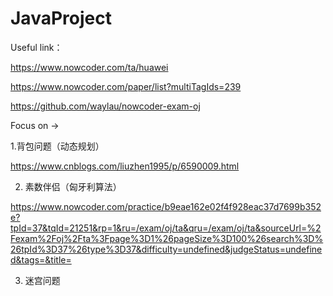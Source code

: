 # JavaProject
Useful link：

https://www.nowcoder.com/ta/huawei

https://www.nowcoder.com/paper/list?multiTagIds=239

https://github.com/waylau/nowcoder-exam-oj



Focus on  -> 

1.背包问题（动态规划）

https://www.cnblogs.com/liuzhen1995/p/6590009.html

2. 素数伴侣（匈牙利算法）

https://www.nowcoder.com/practice/b9eae162e02f4f928eac37d7699b352e?tpId=37&tqId=21251&rp=1&ru=/exam/oj/ta&qru=/exam/oj/ta&sourceUrl=%2Fexam%2Foj%2Fta%3Fpage%3D1%26pageSize%3D100%26search%3D%26tpId%3D37%26type%3D37&difficulty=undefined&judgeStatus=undefined&tags=&title=

3. 迷宫问题


